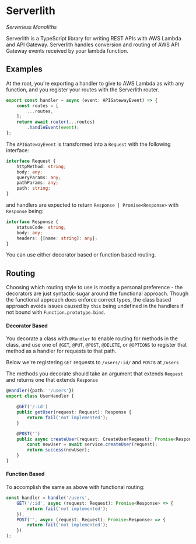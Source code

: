# Serverlith

*Serverless Monoliths*

Serverlith is a TypeScript library for writing REST APIs with AWS Lambda and API Gateway.
Serverlith handles conversion and routing of AWS API Gateway events received by your lambda 
function. 


## Examples

At the root, you're exporting a handler to give to AWS Lambda as with any function, and you
register your routes with the Serverlith router.

```typescript
export const handler = async (event: APIGatewayEvent) => {
    const routes = [
        ...routes,
    ];
    return await router(...routes)
        .handleEvent(event);
};
```
The `APIGatewayEvent` is transformed into a `Request` with the following interface:

```typescript
interface Request {
    httpMethod: string;
    body: any;
    queryParams: any;
    pathParams: any;
    path: string;
}
```

and handlers are expected to return `Response | Promise<Response>` with `Response` being:

```typescript
interface Response {
    statusCode: string;
    body: any;
    headers: {[name: string]: any};
}
```

You can use either decorator based or function based routing.

## Routing

Choosing which routing style to use is mostly a personal preference - the decorators are just syntactic sugar
around the functional approach. Though the functional approach does enforce correct types, the class based approach
avoids issues caused by `this` being undefined in the handlers if not bound with `Function.prototype.bind`.

#### Decorator Based

You decorate a class with `@Handler` to enable routing for methods in the class, and use one of `@GET`, `@PUT`, 
`@POST`, `@DELETE`, or `@OPTIONS` to register that method as a handler for requests to that path.

Below we're registering `GET` requests to `/users/:id/` and `POST`s at `/users`

The methods you decorate should take an argument that extends `Request` and returns one that extends `Response`

```typescript
@Handler({path: '/users'})
export class UserHandler {

    @GET('/:id')
    public getUser(request: Request): Response {
        return fail('not implemented');
    }

    @POST('')
    public async createUser(request: CreateUserRequest): Promise<Response> {
        const newUser = await service.createUser(request);
        return success(newUser);
    }
}

```

#### Function Based

To accomplish the same as above with functional routing:

```typescript
const handler = handle('/users',
    GET('/:id', async (request: Request): Promise<Response> => {
        return fail('not implemented');
    }),
    POST('', async (request: Request): Promise<Response> => {
        return fail('not implemented');
    })
);
```